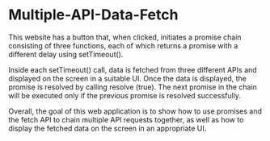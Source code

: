 # Multiple-API-Data-Fetch

This website has a button that, when clicked, initiates a promise chain consisting of three functions, each of which returns a promise with a different delay using setTimeout().
 
Inside each setTimeout() call, data is fetched from three different APIs and displayed on the screen in a suitable UI. Once the data is displayed, the promise is resolved by calling resolve (true). The next promise in the chain will be executed only if the previous promise is resolved successfully.
 
Overall, the goal of this web application is to show how to use promises and the fetch API to chain multiple API requests together, as well as how to display the fetched data on the screen in an appropriate UI.
